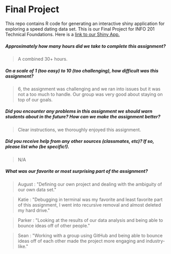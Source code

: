 # Final Project

This repo contains R code for generating an interactive shiny application for exploring
a speed dating data set.  This is our Final Project for INFO 201 Technical Foundations.
Here is a [link to our Shiny App.](https://carowa.shinyapps.io/final_group_project/)

##### Approximately how many hours did we take to complete this assignment? #####
> A combined 30+ hours.

##### On a scale of 1 (too easy) to 10 (too challenging), how difficult was this assignment? #####
> 6, the assignment was challenging and we ran into issues but it was not a
too much to handle.  Our group was very good about staying on top of our goals.

##### Did you encounter any problems in this assignment we should warn students about in the future? How can we make the assignment better? #####
> Clear instructions, we thoroughly enjoyed this assignment.

##### Did you receive help from any other sources (classmates, etc)? If so, please list who (be specific!). #####
> N/A

##### What was our favorite or most surprising part of the assignment? #####
> August : "Defining our own project and dealing with the ambiguity of our own
data set."

> Katie : "Debugging in terminal was my favorite and least favorite part of this
assignment, I went into recursive removal and almost deleted my hard drive."

> Parker : "Looking at the results of our data analysis and being able to bounce
ideas off of other people."

> Sean : "Working with a group using GitHub and being able to bounce ideas
off of each other made the project more engaging and industry-like."
